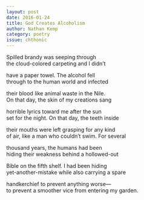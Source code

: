 ```yaml
---
layout: post 
date: 2016-01-24
title: God Creates Alcoholism
author: Nathan Kemp
category: poetry
issue: chthonic
---
```

Spilled brandy was seeping through  
the cloud-colored carpeting and I didn’t  

have a paper towel. The alcohol fell  
through to the human world and infected  

their blood like animal waste in the Nile.  
On that day, the skin of my creations sang  

horrible lyrics toward me after the sun  
set for the night. On that day, the teeth inside  

their mouths were left grasping for any kind  
of air, like a man who couldn’t swim. For several  

thousand years, the humans had been  
hiding their weakness behind a hollowed-out  

Bible on the fifth shelf. I had been hiding  
yet-another-mistake while also carrying a spare  

handkerchief to prevent anything worse—  
to prevent a smoother vice from entering my garden.